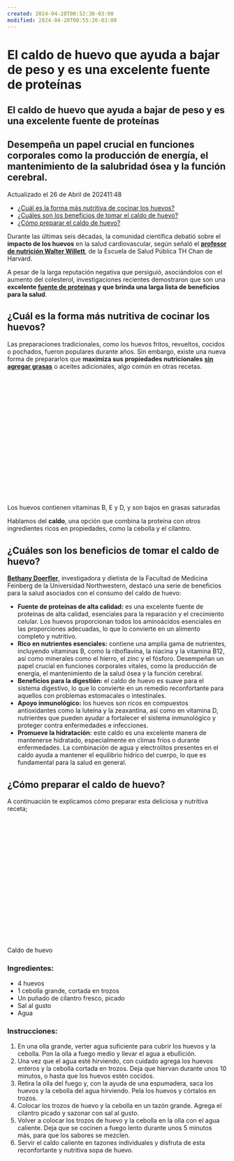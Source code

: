 ```yaml
---
created: 2024-04-28T00:52:30-03:00
modified: 2024-04-28T00:55:26-03:00
---
```


# El caldo de huevo que ayuda a bajar de peso y es una excelente fuente de proteínas

## El caldo de huevo que ayuda a bajar de peso y es una excelente fuente de proteínas

## Desempeña un papel crucial en funciones corporales como la producción de energía, el mantenimiento de la salubridad ósea y la función cerebral.

Actualizado el 26 de Abril de 202411:48

-   [¿Cuál es la forma más nutritiva de cocinar los huevos?](chrome-extension://pcmpcfapbekmbjjkdalcgopdkipoggdi/_generated_background_page.html#cual-es-la-forma-mas-nutritiva-de-cocinar-los-huevos)
-   [¿Cuáles son los beneficios de tomar el caldo de huevo?](chrome-extension://pcmpcfapbekmbjjkdalcgopdkipoggdi/_generated_background_page.html#cuales-son-los-beneficios-de-tomar-el-caldo-de-huevo)
-   [¿Cómo preparar el caldo de huevo?](chrome-extension://pcmpcfapbekmbjjkdalcgopdkipoggdi/_generated_background_page.html#como-preparar-el-caldo-de-huevo)

Durante las últimas seis décadas, la comunidad científica debatió sobre el **impacto de los huevos** en la salud cardiovascular, según señaló el [**profesor de nutrición Walter Willett**](https://www.cronista.com/clase/gourmet/cereal-para-agregar-al-yogurt-que-esta-repleto-de-fibra-potasio-hierro-y-baja-el-colesterol/), de la Escuela de Salud Pública TH Chan de Harvard. 

A pesar de la larga reputación negativa que persiguió, asociándolos con el aumento del colesterol, investigaciones recientes demostraron que son una **excelente [**fuente de proteínas**](https://www.cronista.com/clase/gourmet/cereal-para-agregar-al-yogurt-que-esta-repleto-de-fibra-potasio-hierro-y-baja-el-colesterol/) y que brinda una larga lista de beneficios para la salud**.

## ¿Cuál es la forma más nutritiva de cocinar los huevos?

Las preparaciones tradicionales, como los huevos fritos, revueltos, cocidos o pochados, fueron populares durante años. Sin embargo, existe una nueva forma de prepararlos que **maximiza sus propiedades nutricionales** [**sin agregar grasas**](https://www.cronista.com/clase/gourmet/cereal-para-agregar-al-yogurt-que-esta-repleto-de-fibra-potasio-hierro-y-baja-el-colesterol/) o aceites adicionales, algo común en otras recetas.

![](data:image/png;base64,iVBORw0KGgoAAAANSUhEUgAAArwAAAGDAQMAAADzsFHlAAAAA1BMVEUAAACnej3aAAAAAXRSTlMAQObYZgAAADhJREFUeJztwTEBAAAAwqD1T20MH6AAAAAAAAAAAAAAAAAAAAAAAAAAAAAAAAAAAAAAAAAAAAA4G4aLAAGDL4HEAAAAAElFTkSuQmCC)

Los huevos contienen vitaminas B, E y D, y son bajos en grasas saturadas

Hablamos del **caldo**, una opción que combina la proteína con otros ingredientes ricos en propiedades, como la cebolla y el cilantro. 

## ¿Cuáles son los beneficios de tomar el caldo de huevo?

[**Bethany Doerfler**](https://www.cronista.com/clase/gourmet/cereal-para-agregar-al-yogurt-que-esta-repleto-de-fibra-potasio-hierro-y-baja-el-colesterol/), investigadora y dietista de la Facultad de Medicina Feinberg de la Universidad Northwestern, destacó una serie de beneficios para la salud asociados con el consumo del caldo de huevo:

-   **Fuente de proteínas de alta calidad:** es una excelente fuente de proteínas de alta calidad, esenciales para la reparación y el crecimiento celular. Los huevos proporcionan todos los aminoácidos esenciales en las proporciones adecuadas, lo que lo convierte en un alimento completo y nutritivo.
-   **Rico en nutrientes esenciales:** contiene una amplia gama de nutrientes, incluyendo vitaminas B, como la riboflavina, la niacina y la vitamina B12, así como minerales como el hierro, el zinc y el fósforo. Desempeñan un papel crucial en funciones corporales vitales, como la producción de energía, el mantenimiento de la salud ósea y la función cerebral.
-   **Beneficios para la digestión:** el caldo de huevo es suave para el sistema digestivo, lo que lo convierte en un remedio reconfortante para aquellos con problemas estomacales o intestinales.
-   **Apoyo inmunológico:** los huevos son ricos en compuestos antioxidantes como la luteína y la zeaxantina, así como en vitamina D, nutrientes que pueden ayudar a fortalecer el sistema inmunológico y proteger contra enfermedades e infecciones.
-   **Promueve la hidratación:** este caldo es una excelente manera de mantenerse hidratado, especialmente en climas fríos o durante enfermedades. La combinación de agua y electrolitos presentes en el caldo ayuda a mantener el equilibrio hídrico del cuerpo, lo que es fundamental para la salud en general.

## ¿Cómo preparar el caldo de huevo?

A continuación te explicamos cómo preparar esta deliciosa y nutritiva receta;

![](data:image/png;base64,iVBORw0KGgoAAAANSUhEUgAAArwAAAGDAQMAAADzsFHlAAAAA1BMVEUAAACnej3aAAAAAXRSTlMAQObYZgAAADhJREFUeJztwTEBAAAAwqD1T20MH6AAAAAAAAAAAAAAAAAAAAAAAAAAAAAAAAAAAAAAAAAAAAA4G4aLAAGDL4HEAAAAAElFTkSuQmCC)

Caldo de huevo

### Ingredientes:

-   4 huevos
-   1 cebolla grande, cortada en trozos
-   Un puñado de cilantro fresco, picado
-   Sal al gusto
-   Agua

### Instrucciones:

1.  En una olla grande, verter agua suficiente para cubrir los huevos y la cebolla. Pon la olla a fuego medio y llevar el agua a ebullición.
2.  Una vez que el agua esté hirviendo, con cuidado agrega los huevos enteros y la cebolla cortada en trozos. Deja que hiervan durante unos 10 minutos, o hasta que los huevos estén cocidos.
3.  Retira la olla del fuego y, con la ayuda de una espumadera, saca los huevos y la cebolla del agua hirviendo. Pela los huevos y córtalos en trozos.
4.  Colocar los trozos de huevo y la cebolla en un tazón grande. Agrega el cilantro picado y sazonar con sal al gusto.
5.  Volver a colocar los trozos de huevo y la cebolla en la olla con el agua caliente. Deja que se cocinen a fuego lento durante unos 5 minutos más, para que los sabores se mezclen.
6.  Servir el caldo caliente en tazones individuales y disfruta de esta reconfortante y nutritiva sopa de huevo.

![](data:image/png;base64,iVBORw0KGgoAAAANSUhEUgAAAoAAAAHgAQMAAAAPH06nAAAAA1BMVEUAAACnej3aAAAAAXRSTlMAQObYZgAAAD1JREFUeJztwQENAAAAwqD3T20ON6AAAAAAAAAAAAAAAAAAAAAAAAAAAAAAAAAAAAAAAAAAAAAAAAAA4M8Al+AAAfQ5dkcAAAAASUVORK5CYII=)
